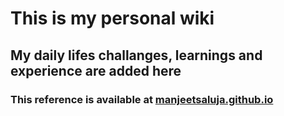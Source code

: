 # This is my personal wiki
## My daily lifes challanges, learnings and experience are added here
### This reference is available at [manjeetsaluja.github.io][webpage.md]
[webpage.md]: https://manjeetsaluja.github.io
